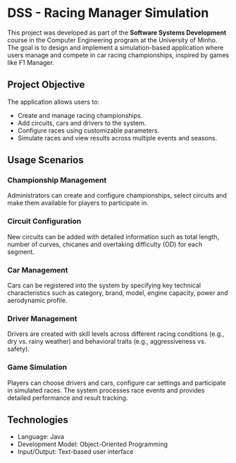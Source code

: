 # DSS - Racing Manager Simulation

This project was developed as part of the **Software Systems Development** course in the Computer Engineering program at the University of Minho. The goal is to design and implement a simulation-based application where users manage and compete in car racing championships, inspired by games like F1 Manager.

## Project Objective

The application allows users to:

- Create and manage racing championships.
- Add circuits, cars and drivers to the system.
- Configure races using customizable parameters.
- Simulate races and view results across multiple events and seasons.

## Usage Scenarios

### Championship Management

Administrators can create and configure championships, select circuits and make them available for players to participate in.

### Circuit Configuration

New circuits can be added with detailed information such as total length, number of curves, chicanes and overtaking difficulty (OD) for each segment.

### Car Management

Cars can be registered into the system by specifying key technical characteristics such as category, brand, model, engine capacity, power and aerodynamic profile.

### Driver Management

Drivers are created with skill levels across different racing conditions (e.g., dry vs. rainy weather) and behavioral traits (e.g., aggressiveness vs. safety).

### Game Simulation

Players can choose drivers and cars, configure car settings and participate in simulated races. The system processes race events and provides detailed performance and result tracking.

## Technologies

- Language: Java
- Development Model: Object-Oriented Programming
- Input/Output: Text-based user interface
